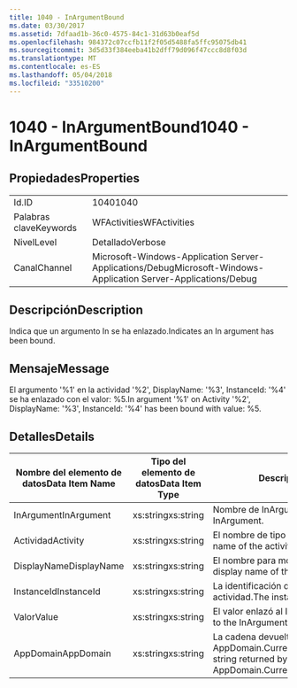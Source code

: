 ```yaml
---
title: 1040 - InArgumentBound
ms.date: 03/30/2017
ms.assetid: 7dfaad1b-36c0-4575-84c1-31d63b0eaf5d
ms.openlocfilehash: 984372c07ccfb11f2f05d5488fa5ffc95075db41
ms.sourcegitcommit: 3d5d33f384eeba41b2dff79d096f47ccc8d8f03d
ms.translationtype: MT
ms.contentlocale: es-ES
ms.lasthandoff: 05/04/2018
ms.locfileid: "33510200"
---
```

# <a name="1040---inargumentbound"></a><span data-ttu-id="33e07-102">1040 - InArgumentBound</span><span class="sxs-lookup"><span data-stu-id="33e07-102">1040 - InArgumentBound</span></span>
## <a name="properties"></a><span data-ttu-id="33e07-103">Propiedades</span><span class="sxs-lookup"><span data-stu-id="33e07-103">Properties</span></span>  
  
|||  
|-|-|  
|<span data-ttu-id="33e07-104">Id.</span><span class="sxs-lookup"><span data-stu-id="33e07-104">ID</span></span>|<span data-ttu-id="33e07-105">1040</span><span class="sxs-lookup"><span data-stu-id="33e07-105">1040</span></span>|  
|<span data-ttu-id="33e07-106">Palabras clave</span><span class="sxs-lookup"><span data-stu-id="33e07-106">Keywords</span></span>|<span data-ttu-id="33e07-107">WFActivities</span><span class="sxs-lookup"><span data-stu-id="33e07-107">WFActivities</span></span>|  
|<span data-ttu-id="33e07-108">Nivel</span><span class="sxs-lookup"><span data-stu-id="33e07-108">Level</span></span>|<span data-ttu-id="33e07-109">Detallado</span><span class="sxs-lookup"><span data-stu-id="33e07-109">Verbose</span></span>|  
|<span data-ttu-id="33e07-110">Canal</span><span class="sxs-lookup"><span data-stu-id="33e07-110">Channel</span></span>|<span data-ttu-id="33e07-111">Microsoft-Windows-Application Server-Applications/Debug</span><span class="sxs-lookup"><span data-stu-id="33e07-111">Microsoft-Windows-Application Server-Applications/Debug</span></span>|  
  
## <a name="description"></a><span data-ttu-id="33e07-112">Descripción</span><span class="sxs-lookup"><span data-stu-id="33e07-112">Description</span></span>  
 <span data-ttu-id="33e07-113">Indica que un argumento In se ha enlazado.</span><span class="sxs-lookup"><span data-stu-id="33e07-113">Indicates an In argument has been bound.</span></span>  
  
## <a name="message"></a><span data-ttu-id="33e07-114">Mensaje</span><span class="sxs-lookup"><span data-stu-id="33e07-114">Message</span></span>  
 <span data-ttu-id="33e07-115">El argumento '%1' en la actividad '%2', DisplayName: '%3', InstanceId: '%4' se ha enlazado con el valor: %5.</span><span class="sxs-lookup"><span data-stu-id="33e07-115">In argument '%1' on Activity '%2', DisplayName: '%3', InstanceId: '%4' has been bound with value: %5.</span></span>  
  
## <a name="details"></a><span data-ttu-id="33e07-116">Detalles</span><span class="sxs-lookup"><span data-stu-id="33e07-116">Details</span></span>  
  
|<span data-ttu-id="33e07-117">Nombre del elemento de datos</span><span class="sxs-lookup"><span data-stu-id="33e07-117">Data Item Name</span></span>|<span data-ttu-id="33e07-118">Tipo del elemento de datos</span><span class="sxs-lookup"><span data-stu-id="33e07-118">Data Item Type</span></span>|<span data-ttu-id="33e07-119">Descripción</span><span class="sxs-lookup"><span data-stu-id="33e07-119">Description</span></span>|  
|--------------------|--------------------|-----------------|  
|<span data-ttu-id="33e07-120">InArgument</span><span class="sxs-lookup"><span data-stu-id="33e07-120">InArgument</span></span>|<span data-ttu-id="33e07-121">xs:string</span><span class="sxs-lookup"><span data-stu-id="33e07-121">xs:string</span></span>|<span data-ttu-id="33e07-122">Nombre de InArgument.</span><span class="sxs-lookup"><span data-stu-id="33e07-122">The name of the InArgument.</span></span>|  
|<span data-ttu-id="33e07-123">Actividad</span><span class="sxs-lookup"><span data-stu-id="33e07-123">Activity</span></span>|<span data-ttu-id="33e07-124">xs:string</span><span class="sxs-lookup"><span data-stu-id="33e07-124">xs:string</span></span>|<span data-ttu-id="33e07-125">El nombre de tipo de la actividad.</span><span class="sxs-lookup"><span data-stu-id="33e07-125">The type name of the activity.</span></span>|  
|<span data-ttu-id="33e07-126">DisplayName</span><span class="sxs-lookup"><span data-stu-id="33e07-126">DisplayName</span></span>|<span data-ttu-id="33e07-127">xs:string</span><span class="sxs-lookup"><span data-stu-id="33e07-127">xs:string</span></span>|<span data-ttu-id="33e07-128">El nombre para mostrar de la actividad.</span><span class="sxs-lookup"><span data-stu-id="33e07-128">The display name of the activity.</span></span>|  
|<span data-ttu-id="33e07-129">InstanceId</span><span class="sxs-lookup"><span data-stu-id="33e07-129">InstanceId</span></span>|<span data-ttu-id="33e07-130">xs:string</span><span class="sxs-lookup"><span data-stu-id="33e07-130">xs:string</span></span>|<span data-ttu-id="33e07-131">La identificación de instancia de la actividad.</span><span class="sxs-lookup"><span data-stu-id="33e07-131">The instance id of the activity.</span></span>|  
|<span data-ttu-id="33e07-132">Valor</span><span class="sxs-lookup"><span data-stu-id="33e07-132">Value</span></span>|<span data-ttu-id="33e07-133">xs:string</span><span class="sxs-lookup"><span data-stu-id="33e07-133">xs:string</span></span>|<span data-ttu-id="33e07-134">El valor enlazó al InArgument.</span><span class="sxs-lookup"><span data-stu-id="33e07-134">The value bound to the InArgument.</span></span>|  
|<span data-ttu-id="33e07-135">AppDomain</span><span class="sxs-lookup"><span data-stu-id="33e07-135">AppDomain</span></span>|<span data-ttu-id="33e07-136">xs:string</span><span class="sxs-lookup"><span data-stu-id="33e07-136">xs:string</span></span>|<span data-ttu-id="33e07-137">La cadena devuelta por AppDomain.CurrentDomain.FriendlyName.</span><span class="sxs-lookup"><span data-stu-id="33e07-137">The string returned by AppDomain.CurrentDomain.FriendlyName.</span></span>|
